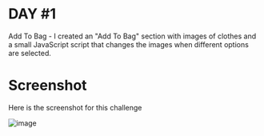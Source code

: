 # DAY #1

Add To Bag - I created an "Add To Bag" section with images of clothes and a small JavaScript script that changes the images when different options are selected.

# Screenshot 
Here is the screenshot for this challenge

![image](https://github.com/user-attachments/assets/6a6b141e-566e-4d62-b059-69123b6d8a75)


